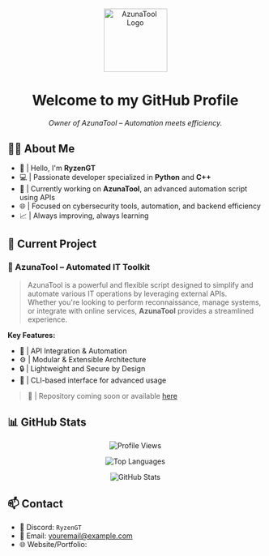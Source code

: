 <h1 align="center"></h1>

<p align="center">
  <img src="Icon.jpg" alt="AzunaTool Logo" width="125">
</p>

<h1 align="center">Welcome to my GitHub Profile</h1>

<p align="center">
  <i>Owner of AzunaTool – Automation meets efficiency.</i>
</p>

## 🧑‍💻 About Me

- 👋 | Hello, I'm **RyzenGT**
- 💻 | Passionate developer specialized in **Python** and **C++**
- 🔧 | Currently working on **AzunaTool**, an advanced automation script using APIs
- 🌐 | Focused on cybersecurity tools, automation, and backend efficiency
- 📈 | Always improving, always learning

## 🚀 Current Project

### 🔹 AzunaTool – Automated IT Toolkit

> AzunaTool is a powerful and flexible script designed to simplify and automate various IT operations by leveraging external APIs.  
> Whether you're looking to perform reconnaissance, manage systems, or integrate with online services, **AzunaTool** provides a streamlined experience.

**Key Features:**
- 📡 | API Integration & Automation
- ⚙️ | Modular & Extensible Architecture
- 🔒 | Lightweight and Secure by Design
- 🧩 | CLI-based interface for advanced usage

> 📁 | Repository coming soon or available [here](https://github.com/RyzenGT/AzunaTool)

## 📊 GitHub Stats

<p align="center">
  <img src="https://komarev.com/ghpvc/?username=RyzenGT&color=000000" alt="Profile Views">
</p>

<p align="center">
  <img src="https://github-readme-stats.vercel.app/api/top-langs/?username=RyzenGT&theme=dark&layout=compact" alt="Top Languages">
</p>

<p align="center">
  <img src="https://github-readme-stats.vercel.app/api?username=RyzenGT&theme=dark&show_icons=true&hide_border=true" alt="GitHub Stats">
</p>

## 📫 Contact

- 💬 Discord: `RyzenGT`
- 📧 Email: [youremail@example.com](mailto:youremail@example.com) 
- 🌐 Website/Portfolio: 

<h1 align="center"></h1>
